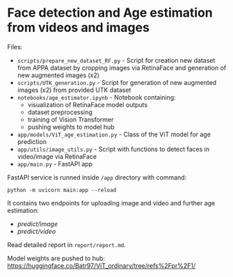 # Face detection and Age estimation from videos and images

Files: 
- `scripts/prepare_new_dataset_RF.py` - Script for creation new dataset from APPA dataset by cropping images via RetinaFace and generation of new augmented images (x2)
- `scripts/UTK_generation.py` - Script for generation of new augmented images (x2) from provided UTK dataset
- `notebooks/age_estimator.ipynb` - Notebook containing:
    - visualization of RetinaFace model outputs
    - dataset preprocessing
    - training of Vision Transformer
    - pushing weights to model hub
- `app/models/ViT_age_estimation.py` - Class of the ViT model for age prediction
- `app/utils/image_utils.py` - Script with functions to detect faces in video/image via RetinaFace
- `app/main.py` - FastAPI app

FastAPI service is runned inside `/app` directory with command: 
```
python -m uvicorn main:app --reload
```

It contains two endpoints for uploading image and video and further age estimation: 
- *predict/image*
- *predict/video*

Read detailed report in `report/report.md`.

Model weights are pushed to hub: https://huggingface.co/Batr97/ViT_ordinary/tree/refs%2Fpr%2F1/
